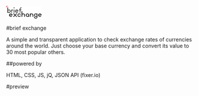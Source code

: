 ![](img/logo_mini.png)

#brief exchange

A simple and transparent application to check exchange rates of currencies around the world. Just choose your base currency and convert its value to 30 most popular others.

##powered by

HTML, CSS, JS, jQ, JSON API (fixer.io)

#preview


